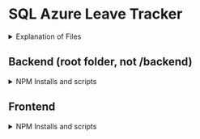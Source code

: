 # SQL Azure Leave Tracker
<details>
  <summary>Explanation of Files</summary>
  
  ## Structure
  1. Config.js
      * Contains all the env variables required
  2. dboperations.js
     * Contains all queries
     * Connects to SQL Server 
  3. server.js
   * Express Server
   * Contains all routes
</details>



 ## Backend (root folder, not /backend)
 <details>
  <summary>NPM Installs and scripts</summary>  

  //for the entry point put to server.js instead of index.js
  ```git bash
  npm init
  npm i -D nodemon concurrently
  npm i mssql dotenv express body-parser cors 
  npm install http-errors --save
  ```

  To add into package.json "scripts" (Root)
  ```bash
      "type": "module"

      "start": "node backend/server",
      "server": "nodemon backend/server",
      "client": "npm start --prefix frontend",
      "dev": "concurrently \"npm run server\" \"npm run client\""
      "data:import": "node backend/seeder -d",
      "data:export": "node backend/seeder",

  ```
</details>

 ## Frontend
 <details>
  <summary>NPM Installs and scripts</summary>  

  //for the entry point put to server.js instead of index.js
  ```git bash
  npm i react-bootstrap axios react-router-dom react-bootstrap-table-next react-dates moment
  ```

  To add into package.json "scripts" (Frontend)
   ```bash
   frontend localhost:3000 & backend on port 3002, need to proxy
   "proxy": "http://127.0.0.1:3002",
   ```
</details>
